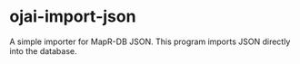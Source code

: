 # ojai-import-json
A simple importer for MapR-DB JSON. This program imports JSON directly into the database.
